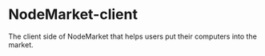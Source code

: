 # NodeMarket-client
The client side of NodeMarket that helps users put their computers into the market.
